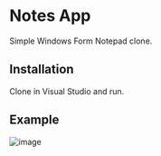 # Notes App

Simple Windows Form Notepad clone.

## Installation
Clone in Visual Studio and run.

## Example
![image](https://github.com/JakePriestman/Notes/assets/84022353/3c76b532-bfa5-4634-a0c7-d2cfe5d452ba)
